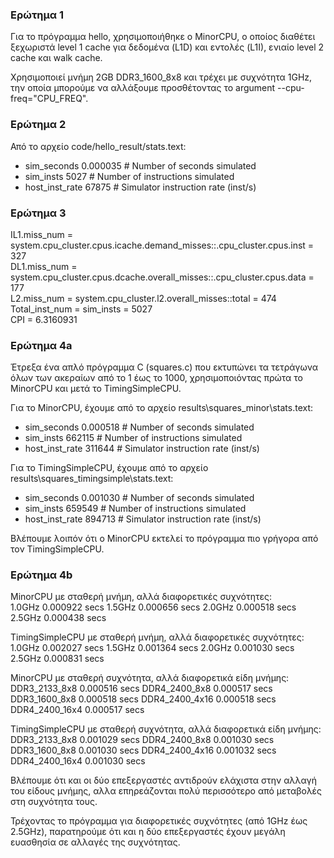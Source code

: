 ### Ερώτημα 1

Για το πρόγραμμα hello, χρησιμοποιήθηκε ο MinorCPU, ο οποίος διαθέτει ξεχωριστά level 1 cache για δεδομένα (L1D) και εντολές (L1Ι), ενιαίο level 2 cache και walk cache.  

Χρησιμοποιεί μνήμη 2GB DDR3_1600_8x8 και τρέχει με συχνότητα 1GHz, την οποία μπορούμε να αλλάξουμε προσθέτοντας το argument --cpu-freq="CPU_FREQ".

### Ερώτημα 2

Από το αρχείο code/hello_result/stats.text:

*	sim\_seconds			0.000035		# Number of seconds simulated  
*	sim\_insts			5027			# Number of instructions simulated  
*	host\_inst\_rate		67875			# Simulator instruction rate (inst/s)


### Ερώτημα 3

IL1.miss_num = system.cpu_cluster.cpus.icache.demand_misses::.cpu_cluster.cpus.inst = 327  
DL1.miss_num = system.cpu_cluster.cpus.dcache.overall_misses::.cpu_cluster.cpus.data = 177  
L2.miss_num = system.cpu_cluster.l2.overall_misses::total = 474  
Total_inst_num = sim_insts = 5027  
CPI = 6.3160931


### Ερώτημα 4a

Έτρεξα ένα απλό πρόγραμμα C (squares.c) που εκτυπώνει τα τετράγωνα όλων των ακεραίων από το 1 έως το 1000, χρησιμοποιόντας πρώτα το MinorCPU και μετά το TimingSimpleCPU.

Για το MinorCPU, έχουμε από το αρχείο results\squares\_minor\stats.text:

*	sim\_seconds			0.000518		# Number of seconds simulated  
*	sim\_insts			662115			# Number of instructions simulated  
*	host\_inst\_rate		311644			# Simulator instruction rate (inst/s)

Για το TimingSimpleCPU, έχουμε από το αρχείο results\squares\_timingsimple\stats.text:

*	sim\_seconds			0.001030		# Number of seconds simulated  
*	sim\_insts			659549			# Number of instructions simulated  
*	host\_inst\_rate		894713			# Simulator instruction rate (inst/s)

Βλέπουμε λοιπόν ότι ο MinorCPU εκτελεί το πρόγραμμα πιο γρήγορα από τον TimingSimpleCPU.


### Ερώτημα 4b

MinorCPU με σταθερή μνήμη, αλλά διαφορετικές συχνότητες:  
1.0GHz    0.000922 secs
1.5GHz    0.000656 secs
2.0GHz    0.000518 secs
2.5GHz    0.000438 secs

TimingSimpleCPU με σταθερή μνήμη, αλλά διαφορετικές συχνότητες:  
1.0GHz    0.002027 secs
1.5GHz    0.001364 secs
2.0GHz    0.001030 secs
2.5GHz    0.000831 secs

MinorCPU με σταθερή συχνότητα, αλλά διαφορετικά είδη μνήμης:
DDR3_2133_8x8     0.000516 secs
DDR4_2400_8x8     0.000517 secs
DDR3_1600_8x8     0.000518 secs
DDR4_2400_4x16    0.000518 secs
DDR4_2400_16x4    0.000517 secs

TimingSimpleCPU με σταθερή συχνότητα, αλλά διαφορετικά είδη μνήμης:
DDR3_2133_8x8     0.001029 secs
DDR4_2400_8x8     0.001030 secs
DDR3_1600_8x8     0.001030 secs
DDR4_2400_4x16    0.001032 secs
DDR4_2400_16x4    0.001030 secs

Βλέπουμε ότι και οι δύο επεξεργαστές αντιδρούν ελάχιστα στην αλλαγή του είδους μνήμης, αλλα επηρεάζονται πολύ περισσότερο από μεταβολές στη συχνότητα τους.


Τρέχοντας το πρόγραμμα για διαφορετικές συχνότητες (από 1GHz έως 2.5GHz), παρατηρούμε ότι και η δύο επεξεργαστές έχουν μεγάλη ευασθησία σε αλλαγές της συχνότητας.
